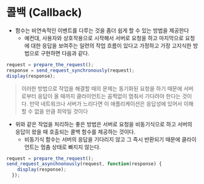 # 콜백 \(Callback\)

* 함수는 비연속적인 이벤트를 다루는 것을 좀더 쉽게 할 수 있는 방법을 제공한다
  * 예컨대, 사용자와 상호작용으로 시작해서 서버로 요청을 하고 마지막으로 요청에 대한 응답을 보여주는 일련의 작업 흐름이 있다고 가정하고 가장 고지식한 방법으로 구현하면 다음과 같다.

```javascript
request = prepare_the_request();
response = send_request_synchronously(request);
display(response);
```

> 이러한 방법으로 작업을 해결할 때의 문제는 동기화된 요청을 하기 때문에 서버로부터 응답이 올 때까지 클라이언트는 꼼짝없이 멈춰서 기다려야 한다는 것이다. 만약 네트워크나 서버가 느리다면 이 애플리케이션은 응답성에 있어서 이해할 수 없을 만큼 최악일 것이다

* 위와 같은 작업을 처리하는 좋은 방법은 서버로 요청을 비동기식으로 하고 서버의 응답이 왔을 때 호출되는 콜백 함수를 제공하는 것이다.
  * 비동기식 함수는 서버의 응답을 기다리지 않고 그 즉시 반환되기 때문에 클라이언트는 멈춤 상태로 빠지지 않는다.

```javascript
request = prepare_the_request();
send_request_asynchnonously(request, function(response) {
    display(response);
  });
```

